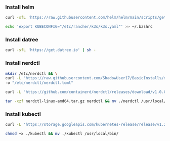 ### Install helm
```bash
curl -sfL 'https://raw.githubusercontent.com/helm/helm/main/scripts/get-helm-3' | sh -
```
```bash
echo 'export KUBECONFIG="/etc/rancher/k3s/k3s.yaml"' >> ~/.bashrc
```

### Install datree
```bash
curl -sfL 'https://get.datree.io' | sh -
```

### Install nerdctl
```bash
mkdir /etc/nerdctl && \
curl -L "https://raw.githubusercontent.com/ShadowUser17/BasicInstalls/master/kubernetes/k3s-nerdctl.toml" \
-o "/etc/nerdctl/nerdctl.toml"
```
```bash
curl -L "https://github.com/containerd/nerdctl/releases/download/v1.0.0/nerdctl-1.0.0-linux-amd64.tar.gz" -o nerdctl-linux-amd64.tar.gz
```
```bash
tar -xzf nerdctl-linux-amd64.tar.gz nerdctl && mv ./nerdctl /usr/local/bin/
```

### Install kubectl
```bash
curl -L 'https://storage.googleapis.com/kubernetes-release/release/v1.23.13/bin/linux/amd64/kubectl' -o kubectl
```
```bash
chmod +x ./kubectl && mv ./kubectl /usr/local/bin/
```
